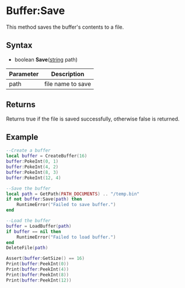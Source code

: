 # Buffer:Save

This method saves the buffer's contents to a file.

## Syntax

- boolean **Save**([string](https://www.lua.org/manual/5.4/manual.html#6.4) path)

| Parameter | Description |
|---|---|
| path | file name to save |

## Returns

Returns true if the file is saved successfully, otherwise false is returned.

## Example

```lua
--Create a buffer
local buffer = CreateBuffer(16)
buffer:PokeInt(0, 1)
buffer:PokeInt(4, 2)
buffer:PokeInt(8, 3)
buffer:PokeInt(12, 4)

--Save the buffer
local path = GetPath(PATH_DOCUMENTS) .. "/temp.bin"
if not buffer:Save(path) then
    RuntimeError("Failed to save buffer.")
end

--Load the buffer
buffer = LoadBuffer(path)
if buffer == nil then
    RuntimeError("Failed to load buffer.")
end
DeleteFile(path)

Assert(buffer:GetSize() == 16)
Print(buffer:PeekInt(0))
Print(buffer:PeekInt(4))
Print(buffer:PeekInt(8))
Print(buffer:PeekInt(12))
```
